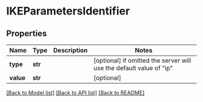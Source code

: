 # IKEParametersIdentifier

## Properties
Name | Type | Description | Notes
------------ | ------------- | ------------- | -------------
**type** | **str** |  | [optional]  if omitted the server will use the default value of "ip"
**value** | **str** |  | [optional] 

[[Back to Model list]](../README.md#documentation-for-models) [[Back to API list]](../README.md#documentation-for-api-endpoints) [[Back to README]](../README.md)


